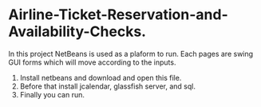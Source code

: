 # Airline-Ticket-Reservation-and-Availability-Checks.

In this project NetBeans is used as a plaform to run.
Each pages are swing GUI forms which will move according to the inputs.

1. Install netbeans and download and open this file.
2. Before that install jcalendar, glassfish server, and sql.
3. Finally you can run.
